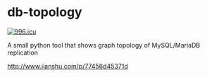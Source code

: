 db-topology
===========
[![996.icu](https://img.shields.io/badge/link-996.icu-red.svg)](https://996.icu)

A small python tool that shows graph topology of MySQL/MariaDB replication

http://www.jianshu.com/p/77456d45371d
